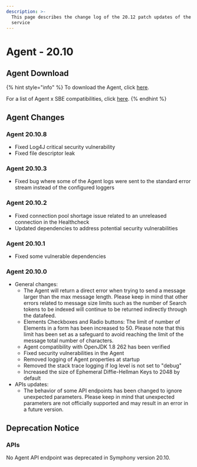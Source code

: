 ```yaml
---
description: >-
  This page describes the change log of the 20.12 patch updates of the Agent
  service
---
```


# Agent - 20.10

## Agent Download

{% hint style="info" %}
To download the Agent, click [here](agent-20.10.md#agent-download).

For a list of Agent x SBE compatibilities, click [here](../../agent-guide/sbe-x-agent-compatibility-matrix.md).
{% endhint %}

## Agent Changes

### Agent 20.10.8

* Fixed Log4J critical security vulnerability
* Fixed file descriptor leak

### Agent 20.10.3

* Fixed bug where some of the Agent logs were sent to the standard error stream instead of the configured loggers

### Agent 20.10.2

* Fixed connection pool shortage issue related to an unreleased connection in the Healthcheck
* Updated dependencies to address potential security vulnerabilities

### Agent 20.10.1

* Fixed some vulnerable dependencies

### Agent 20.10.0

* General changes:
  * The Agent will return a direct error when trying to send a message larger than the max message length. Please keep in mind that other errors related to message size limits such as the number of Search tokens to be indexed will continue to be returned indirectly through the datafeed.
  * Elements Checkboxes and Radio buttons: The limit of number of Elements in a form has been increased to 50. Please note that this limit has been set as a safeguard to avoid reaching the limit of the message total number of characters.
  * Agent compatibility with OpenJDK 1.8 262 has been verified&#x20;
  * Fixed security vulnerabilities in the Agent
  * Removed logging of Agent properties at startup
  * Removed the stack trace logging if log level is not set to "debug"
  * Increased the size of Ephemeral Diffie-Hellman Keys to 2048 by default
* APIs updates:
  * The behavior of some API endpoints has been changed to ignore unexpected parameters. Please keep in mind that unexpected parameters are not officially supported and may result in an error in a future version.



## **Deprecation Notice**

### **APIs**

No Agent API endpoint was deprecated in Symphony version 20.10.
